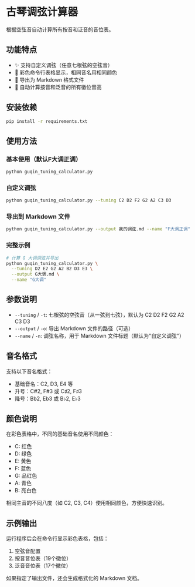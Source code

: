 # 古琴调弦计算器

根据空弦音自动计算所有按音和泛音的音位表。

## 功能特点

- ✨ 支持自定义调弦（任意七根弦的空弦音）
- 🎨 彩色命令行表格显示，相同音名用相同颜色
- 📝 导出为 Markdown 格式文件
- 🎵 自动计算按音和泛音的所有徽位音高

## 安装依赖

```bash
pip install -r requirements.txt
```

## 使用方法

### 基本使用（默认F大调正调）

```bash
python guqin_tuning_calculator.py
```

### 自定义调弦

```bash
python guqin_tuning_calculator.py --tuning C2 D2 F2 G2 A2 C3 D3
```

### 导出到 Markdown 文件

```bash
python guqin_tuning_calculator.py --output 我的调弦.md --name "F大调正调"
```

### 完整示例

```bash
# 计算 G 大调调弦并导出
python guqin_tuning_calculator.py \
  --tuning D2 E2 G2 A2 B2 D3 E3 \
  --output G大调.md \
  --name "G大调"
```

## 参数说明

- `--tuning` / `-t`: 七根弦的空弦音（从一弦到七弦），默认为 C2 D2 F2 G2 A2 C3 D3
- `--output` / `-o`: 导出 Markdown 文件的路径（可选）
- `--name` / `-n`: 调弦名称，用于 Markdown 文件标题（默认为"自定义调弦"）

## 音名格式

支持以下音名格式：
- 基础音名：C2, D3, E4 等
- 升号：C#2, F#3 或 C♯2, F♯3
- 降号：Bb2, Eb3 或 B♭2, E♭3

## 颜色说明

在彩色表格中，不同的基础音名使用不同颜色：
- C: 红色
- D: 绿色
- E: 黄色
- F: 蓝色
- G: 品红色
- A: 青色
- B: 亮白色

相同主音的不同八度（如 C2, C3, C4）使用相同颜色，方便快速识别。

## 示例输出

运行程序后会在命令行显示彩色表格，包括：
1. 空弦音配置
2. 按音音位表（19个徽位）
3. 泛音音位表（17个徽位）

如果指定了输出文件，还会生成格式化的 Markdown 文档。

